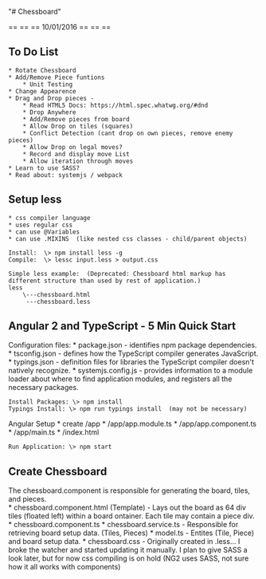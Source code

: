 "# Chessboard"

== == == 10/01/2016 == == ==

## To Do List ##
    * Rotate Chessboard
    * Add/Remove Piece funtions
        * Unit Testing 
    * Change Appearence
    * Drag and Drop pieces - 
        * Read HTML5 Docs: https://html.spec.whatwg.org/#dnd
        * Drop Anywhere
        * Add/Remove pieces from board
        * Allow Drop on tiles (squares)
        * Conflict Detection (cant drop on own pieces, remove enemy pieces)
        * Allow Drop on legal moves?
        * Record and display move List
        * Allow iteration through moves
    * Learn to use SASS?
    * Read about: systemjs / webpack


## Setup less ## 
    * css compiler language
    * uses regular css
    * can use @Variables
    * can use .MIXINS  (like nested css classes - child/parent objects)

    Install:  \> npm install less -g
    Compile:  \> lessc input.less > output.css

    Simple less example:  (Deprecated: Chessboard html markup has different structure than used by rest of application.)
    less
        \---chessboard.html
         ---chessboard.less

## Angular 2 and TypeScript - 5 Min Quick Start ##
Configuration files:
    * package.json - identifies npm package dependencies.
    * tsconfig.json - defines how the TypeScript compiler generates JavaScript.
    * typings.json - definition files for libraries the TypeScript compiler doesn't natively recognize.
    * systemjs.config.js - provides information to a module loader about where to find application modules, 
      and registers all the necessary packages.

    Install Packages: \> npm install
    Typings Install: \> npm run typings install  (may not be necessary)

Angular Setup
    * create /app 
    * /app/app.module.ts
    * /app/app.component.ts
    * /app/main.ts
    * /index.html

    Run Application: \> npm start

## Create Chessboard ##

The <chessboard> chessboard.component is responsible for generating the board, tiles, and pieces.  
    * chessboard.component.html (Template) - Lays out the board as 64 div tiles (floated left) within a board ontainer.  Each tile may contain a piece div.  
    * chessboard.component.ts 
    * chessboard.service.ts - Responsible for retrieving board setup data. (Tiles, Pieces)
    * model.ts - Entites (Tile, Piece) and board setup data.
    * chessboard.css - Originally created in .less... I broke the watcher and started updating it manually.  I plan to give SASS a look later, but for now css 
      compiling is on hold (NG2 uses SASS, not sure how it all works with components) 
          
    
